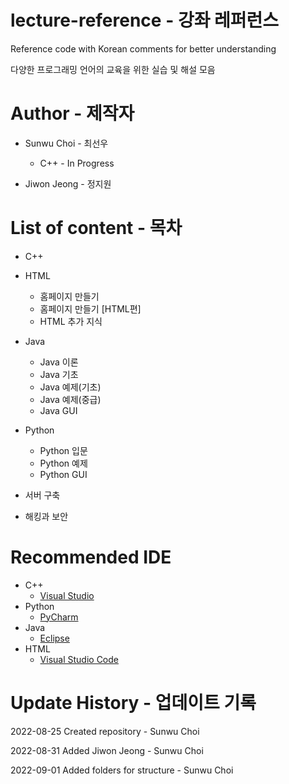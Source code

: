 # lecture-reference - 강좌 레퍼런스

Reference code with Korean comments for better understanding

다양한 프로그래밍 언어의 교육을 위한 실습 및 해설 모음

# Author - 제작자

* Sunwu Choi - 최선우
    * C++ - In Progress


* Jiwon Jeong - 정지원

# List of content - 목차

* C++


* HTML
    * 홈페이지 만들기
    * 홈페이지 만들기 [HTML편]
    * HTML 추가 지식


* Java
    * Java 이론
    * Java 기초
    * Java 예제(기초)
    * Java 예제(중급)
    * Java GUI


* Python
    * Python 입문
    * Python 예제
    * Python GUI


* 서버 구축


* 해킹과 보안

# Recommended IDE

* C++
    * [Visual Studio](https://visualstudio.microsoft.com/)
* Python
    * [PyCharm](https://www.jetbrains.com/pycharm/)
* Java
    * [Eclipse](https://www.eclipse.org/downloads/)
* HTML
    * [Visual Studio Code](https://code.visualstudio.com/)

# Update History - 업데이트 기록

2022-08-25 Created repository - Sunwu Choi

2022-08-31 Added Jiwon Jeong - Sunwu Choi

2022-09-01 Added folders for structure - Sunwu Choi